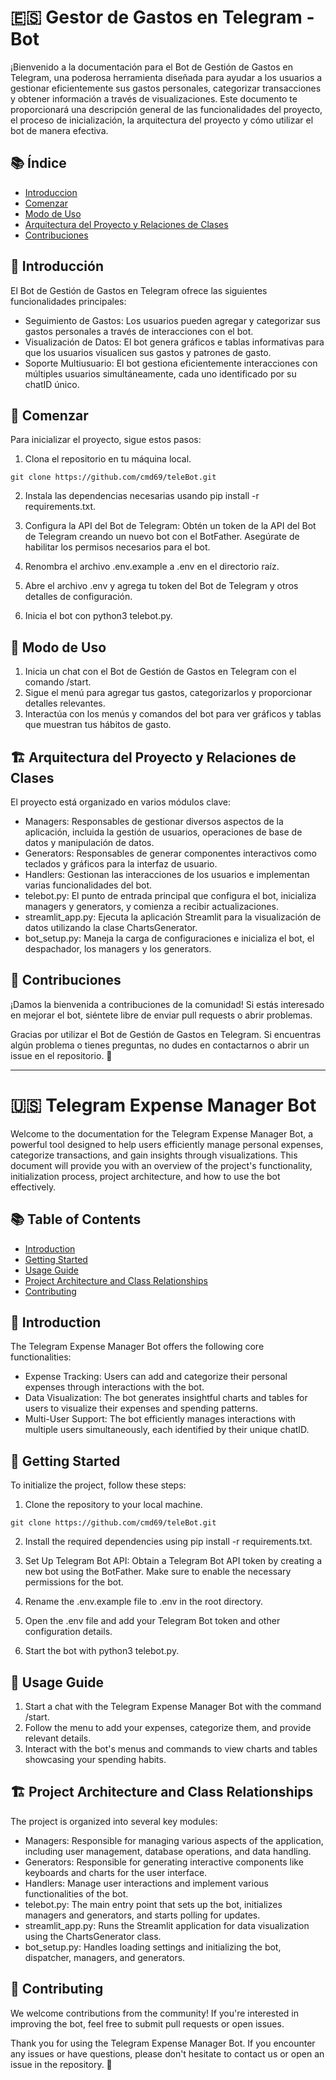 
# 🇪🇸 **Gestor de Gastos en Telegram - Bot**

¡Bienvenido a la documentación para el Bot de Gestión de Gastos en Telegram, una poderosa herramienta diseñada para ayudar a los usuarios a gestionar eficientemente sus gastos personales, categorizar transacciones y obtener información a través de visualizaciones. Este documento te proporcionará una descripción general de las funcionalidades del proyecto, el proceso de inicialización, la arquitectura del proyecto y cómo utilizar el bot de manera efectiva.

## 📚 Índice

- [Introduccion](#introduccion) 
- [Comenzar](#comenzar)  
- [Modo de Uso](#modo-de-uso) 
- [Arquitectura del Proyecto y Relaciones de Clases](#arquitecture-relaciones-clases) 
- [Contribuciones](#contribuciones) 

## <a name="introduccion"></a> 🎉 **Introducción**


El Bot de Gestión de Gastos en Telegram ofrece las siguientes funcionalidades principales:

- Seguimiento de Gastos: Los usuarios pueden agregar y categorizar sus gastos personales a través de interacciones con el bot.
- Visualización de Datos: El bot genera gráficos e tablas informativas para que los usuarios visualicen sus gastos y patrones de gasto.
- Soporte Multiusuario: El bot gestiona eficientemente interacciones con múltiples usuarios simultáneamente, cada uno identificado por su chatID único.

## <a name="comenzar"></a> 🚀 **Comenzar**

Para inicializar el proyecto, sigue estos pasos:

1. Clona el repositorio en tu máquina local.

```
git clone https://github.com/cmd69/teleBot.git
```

2. Instala las dependencias necesarias usando pip install -r requirements.txt.

3. Configura la API del Bot de Telegram: Obtén un token de la API del Bot de Telegram creando un nuevo bot con el BotFather. Asegúrate de habilitar los permisos necesarios para el bot.

4. Renombra el archivo .env.example a .env en el directorio raíz.

5. Abre el archivo .env y agrega tu token del Bot de Telegram y otros detalles de configuración.

6. Inicia el bot con python3 telebot.py.

## <a name="modo-de-uso"></a> 📝 **Modo de Uso**

1. Inicia un chat con el Bot de Gestión de Gastos en Telegram con el comando /start.
2. Sigue el menú para agregar tus gastos, categorizarlos y proporcionar detalles relevantes.
3. Interactúa con los menús y comandos del bot para ver gráficos y tablas que muestran tus hábitos de gasto.

## <a name="arquitecture-relaciones-clases"></a> 🏗️ **Arquitectura del Proyecto y Relaciones de Clases**

El proyecto está organizado en varios módulos clave:

- Managers: Responsables de gestionar diversos aspectos de la aplicación, incluida la gestión de usuarios, operaciones de base de datos y manipulación de datos.
- Generators: Responsables de generar componentes interactivos como teclados y gráficos para la interfaz de usuario.
- Handlers: Gestionan las interacciones de los usuarios e implementan varias funcionalidades del bot.
- telebot.py: El punto de entrada principal que configura el bot, inicializa managers y generators, y comienza a recibir actualizaciones.
- streamlit_app.py: Ejecuta la aplicación Streamlit para la visualización de datos utilizando la clase ChartsGenerator.
- bot_setup.py: Maneja la carga de configuraciones e inicializa el bot, el despachador, los managers y los generators.

## <a name="contribuciones"></a> 🤝 **Contribuciones**

¡Damos la bienvenida a contribuciones de la comunidad! Si estás interesado en mejorar el bot, siéntete libre de enviar pull requests o abrir problemas.

Gracias por utilizar el Bot de Gestión de Gastos en Telegram. Si encuentras algún problema o tienes preguntas, no dudes en contactarnos o abrir un issue en el repositorio. 🙌

---

# 🇺🇸 **Telegram Expense Manager Bot**

Welcome to the documentation for the Telegram Expense Manager Bot, a powerful tool designed to help users efficiently manage personal expenses, categorize transactions, and gain insights through visualizations. This document will provide you with an overview of the project's functionality, initialization process, project architecture, and how to use the bot effectively.

## 📚 **Table of Contents**

- [Introduction](#introduction) 
- [Getting Started](#getting-started)  
- [Usage Guide](#usage-guide) 
- [Project Architecture and Class Relationships](#project-architecture-relationships) 
- [Contributing](#contributing) 

## <a name="introduction"></a>🎉 **Introduction**

The Telegram Expense Manager Bot offers the following core functionalities:

- Expense Tracking: Users can add and categorize their personal expenses through interactions with the bot.
- Data Visualization: The bot generates insightful charts and tables for users to visualize their expenses and spending patterns.
- Multi-User Support: The bot efficiently manages interactions with multiple users simultaneously, each identified by their unique chatID.

## <a name="getting-started"></a> 🚀 **Getting Started**

To initialize the project, follow these steps:

1. Clone the repository to your local machine.

```
git clone https://github.com/cmd69/teleBot.git
```

2. Install the required dependencies using pip install -r requirements.txt.

3. Set Up Telegram Bot API: Obtain a Telegram Bot API token by creating a new bot using the BotFather. Make sure to enable the necessary permissions for the bot.

4. Rename the .env.example file to .env in the root directory.

5. Open the .env file and add your Telegram Bot token and other configuration details.

6. Start the bot with python3 telebot.py.

## <a name="usage-guide"></a> 📝 **Usage Guide**

1. Start a chat with the Telegram Expense Manager Bot with the command /start.
2. Follow the menu to add your expenses, categorize them, and provide relevant details.
3. Interact with the bot's menus and commands to view charts and tables showcasing your spending habits.

## <a name="project-architecture-relationships"></a> 🏗️ **Project Architecture and Class Relationships**

The project is organized into several key modules:

- Managers: Responsible for managing various aspects of the application, including user management, database operations, and data handling.
- Generators: Responsible for generating interactive components like keyboards and charts for the user interface.
- Handlers: Manage user interactions and implement various functionalities of the bot.
- telebot.py: The main entry point that sets up the bot, initializes managers and generators, and starts polling for updates.
- streamlit_app.py: Runs the Streamlit application for data visualization using the ChartsGenerator class.
- bot_setup.py: Handles loading settings and initializing the bot, dispatcher, managers, and generators.
## <a name="contributing"></a> 🤝 **Contributing**

We welcome contributions from the community! If you're interested in improving the bot, feel free to submit pull requests or open issues.

Thank you for using the Telegram Expense Manager Bot. If you encounter any issues or have questions, please don't hesitate to contact us or open an issue in the repository. 🙌
